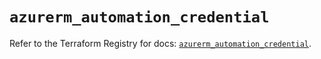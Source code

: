 # `azurerm_automation_credential`

Refer to the Terraform Registry for docs: [`azurerm_automation_credential`](https://registry.terraform.io/providers/hashicorp/azurerm/3.97.1/docs/resources/automation_credential).
